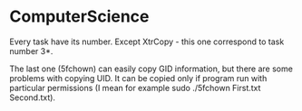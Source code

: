 # ComputerScience

Every task have its number. Except XtrCopy - this one correspond to task number 3*.

The last one (5fchown) can easily copy GID information, but there are some problems with copying UID. It can be copied only if program run with
particular permissions (I mean for example sudo ./5fchown First.txt Second.txt).
